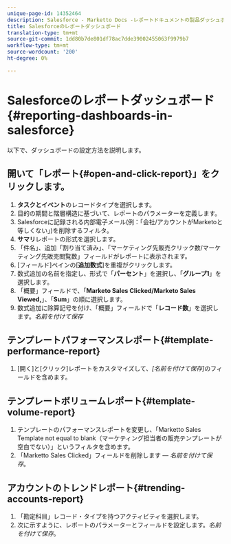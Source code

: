 ```yaml
---
unique-page-id: 14352464
description: Salesforce - Marketto Docs -レポートドキュメントの製品ダッシュボード
title: Salesforceのレポートダッシュボード
translation-type: tm+mt
source-git-commit: 1dd80b7de801df78ac7dde39002455063f9979b7
workflow-type: tm+mt
source-wordcount: '200'
ht-degree: 0%

---
```



# Salesforceのレポートダッシュボード{#reporting-dashboards-in-salesforce}

以下で、ダッシュボードの設定方法を説明します。

## 開いて「レポート{#open-and-click-report}」をクリックします。

1. **タスクとイベント**&#x200B;のレコードタイプを選択します。
1. 目的の期間と階層構造に基づいて、レポートのパラメーターを定義します。
1. Salesforceに記録される内部電子メール(例：「会社/アカウントがMarketoと等しくない」)を削除するフィルタ。
1. **サマリ**&#x200B;レポートの形式を選択します。
1. 「件名」、追加「割り当て済み」、「マーケティング先販売クリック数/マーケティング先販売閲覧数」フィールドがレポートに表示されます。
1. [フィールド]ペインの[**追加数式**]を重複がクリックします。
1. 数式追加の名前を指定し、形式で「**パーセント**」を選択し、「**グループ1**」を選択します。
1. 「概要」フィールドで、「**Marketo Sales Clicked/Marketo Sales Viewed,**」、「**Sum**」の順に選択します。
1. 数式追加に除算記号を付け、「概要」フィールドで「**レコード数**」を選択します。_名前を付けて保存_

## テンプレートパフォーマンスレポート{#template-performance-report}

1. [開く]と[クリック]レポートをカスタマイズして、_[名前を付けて保存]_&#x200B;のフィールドを含めます。

## テンプレートボリュームレポート{#template-volume-report}

1. テンプレートのパフォーマンスレポートを変更し、「Marketto Sales Template not equal to blank（マーケティング担当者の販売テンプレートが空白でない）」というフィルタを含めます。
1. 「Marketto Sales Clicked」フィールドを削除します — _名前を付けて保存_。

## アカウントのトレンドレポート{#trending-accounts-report}

1. 「勘定科目」レコード・タイプを持つアクティビティを選択します。
1. 次に示すように、レポートのパラメーターとフィールドを設定します。_名前を付けて保存_。
